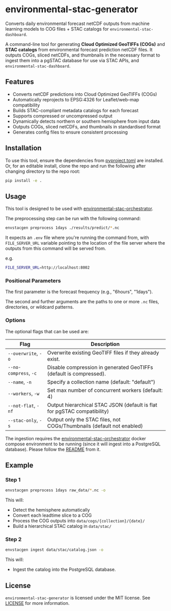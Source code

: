 # environmental-stac-generator

Converts daily environmental forecast netCDF outputs from machine learning models to COG files + STAC catalogs for `environmental-stac-dashboard`.

A command-line tool for generating **Cloud Optimized GeoTIFFs (COGs)** and **STAC catalogs** from environmental forecast prediction netCDF files. It outputs COGs, sliced netCDFs, and thumbnails in the necessary format to ingest them into a pgSTAC database for use via STAC APIs, and `environmental-stac-dashboard`.

## Features

- Converts netCDF predictions into Cloud Optimized GeoTIFFs (COGs)
- Automatically reprojects to EPSG:4326 for Leaflet/web-map compatibility
- Builds STAC-compliant metadata catalogs for each forecast
- Supports compressed or uncompressed output
- Dynamically detects northern or southern hemisphere from input data
- Outputs COGs, sliced netCDFs, and thumbnails in standardised format
- Generates config files to ensure consistent processing

## Installation

To use this tool, ensure the dependencies from [pyproject.toml](pyproject.toml) are installed. Or, for an editable install, clone the repo and run the following after changing directory to the repo root:

```bash
pip install -e .
```

## Usage

This tool is designed to be used with [environmental-stac-orchestrator](https://github.com/environmental-forecasting/environmental-stac-orchestrator).

The preprocessing step can be run with the following command:

```bash
envstacgen preprocess 1days ./results/predict/*.nc
```

It expects an `.env` file where you're running the command from, with `FILE_SERVER_URL` variable pointing to the location of the file server where the outputs from this command will be served from.

e.g.

```bash
FILE_SERVER_URL=http://localhost:8002
```

### Positional Parameters

The first parameter is the forecast frequency (e.g., "6hours", "1days").

The second and further arguments are the paths to one or more `.nc` files, directories, or wildcard patterns.

### Options

The optional flags that can be used are:

| Flag                  | Description                                                            |
| --------------------- | ---------------------------------------------------------------------- |
| `--overwrite`, `-o`   | Overwrite existing GeoTIFF files if they already exist.                |
| `--no-compress`, `-c` | Disable compression in generated GeoTIFFs (default is compressed).     |
| `--name`, `-n`        | Specify a collection name (default: "default")                         |
| `--workers`, `-w`     | Set max number of concurrent workers (default: 4)                      |
| `--not-flat`, `-nf`   | Output hierarchical STAC JSON (default is flat for pgSTAC compatibility) |
| `--stac-only`, `-s`   | Output only the STAC files, not COGs/Thumbnails (default not enabled)  |

The ingestion requires the [environmental-stac-orchestrator](https://github.com/environmental-forecasting/environmental-stac-orchestrator) docker compose environment to be running (since it will ingest into a PostgreSQL database). Please follow the [README](https://github.com/environmental-forecasting/environmental-stac-orchestrator/blob/main/README.md) from it.

## Example

### Step 1

```bash
envstacgen preprocess 1days raw_data/*.nc -o
```

This will:
* Detect the hemisphere automatically
* Convert each leadtime slice to a COG
* Process the COG outputs into `data/cogs/{collection}/{date}/`
* Build a hierarchical STAC catalog in `data/stac/`

### Step 2

```bash
envstacgen ingest data/stac/catalog.json -o
```

This will:
* Ingest the catalog into the PostgreSQL database.

## License

`environmental-stac-generator` is licensed under the MIT license. See [LICENSE](https://github.com/environmental-forecasting/environmental-stac-generator/blob/main/LICENSE) for more information.
